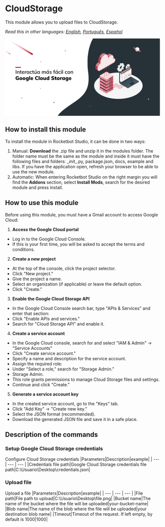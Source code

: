 



# CloudStorage
  
This module allows you to upload files to CloudStorage.  

*Read this in other languages: [English](Manual_CloudStorage.md), [Português](Manual_CloudStorage.pr.md), [Español](Manual_CloudStorage.es.md)*
  
![banner](imgs\Banner_CloudStorage.png)
## How to install this module
  
To install the module in Rocketbot Studio, it can be done in two ways:
1. Manual: __Download__ the .zip file and unzip it in the modules folder. The folder name must be the same as the module and inside it must have the following files and folders: \__init__.py, package.json, docs, example and libs. If you have the application open, refresh your browser to be able to use the new module.
2. Automatic: When entering Rocketbot Studio on the right margin you will find the **Addons** section, select **Install Mods**, search for the desired module and press install.  

## How to use this module

Before using this module, you must have a Gmail account to access Google Cloud:

1. **Access the Google Cloud portal**
- Log in to the Google Cloud Console.
- If this is your first time, you will be asked to accept the terms and conditions.

2. **Create a new project**
- At the top of the console, click the project selector.
- Click "New project."
- Give the project a name.
- Select an organization (if applicable) or leave the default option.
- Click "Create."

3. **Enable the Google Cloud Storage API**
- In the Google Cloud Console search bar, type "APIs & Services" and enter that section:
- Click "Enable APIs and services."
- Search for "Cloud Storage API" and enable it.

4. **Create a service account**

- In the Google Cloud console, search for and select "IAM & Admin" → "Service Accounts"
- Click "Create service account."
- Specify a name and description for the service account.
- Assign the required role:
- Under "Select a role," search for "Storage 
Admin."
- Storage Admin.
- This role grants permissions to manage Cloud Storage files and settings.
- Continue and click "Create."

5. **Generate a service account key**
- In the created service account, go to the "Keys" tab.
- Click "Add Key" -> "Create new key."
- Select the JSON format (recommended).
- Download the generated JSON file and save it in a safe place.


## Description of the commands

### Setup Google Cloud Storage credentials
  
Configure Cloud Storage credentials
|Parameters|Description|example|
| --- | --- | --- |
|Credentials file path|Google Cloud Storage credentials file path|C:\Usuario\Desktop\credentials.json|

### Upload file
  
Upload a file
|Parameters|Description|example|
| --- | --- | --- |
|File path|File path to upload|C:\Usuario\Desktop\file.png|
|Bucket name|The name of the bucket where the file will be uploaded|your-bucket-name|
|Blob name|The name of the blob where the file will be uploaded|your destination blob name|
|Timeout|Timeout of the request. If left empty, by default is 1000|1000|
